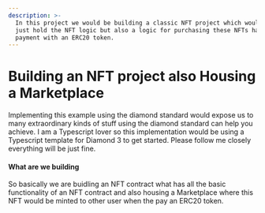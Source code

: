 ```yaml
---
description: >-
  In this project we would be building a classic NFT project which would not
  just hold the NFT logic but also a logic for purchasing these NFTs handling
  payment with an ERC20 token.
---
```


# Building an NFT project also Housing a Marketplace

Implementing this example using the diamond standard would expose us to many extraordinary kinds of stuff using the diamond standard can help you achieve. I am a Typescript lover so this implementation would be using a Typescript template for Diamond 3 to get started. Please follow me closely everything will be just fine.

#### What are we building

So basically we are buidling an NFT contract what has all the basic functionality of an NFT contract and also housing a Marketplace where this NFT would be minted to other user when the pay an ERC20 token.



